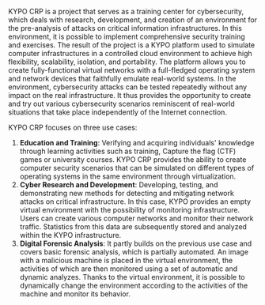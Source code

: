 KYPO CRP is a project that serves as a training center for cybersecurity, which deals with research, development, and creation of an environment for the pre-analysis of attacks on critical information infrastructures. In this environment, it is possible to implement comprehensive security training and exercises. The result of the project is a KYPO platform used to simulate computer infrastructures in a controlled cloud environment to achieve high flexibility, scalability, isolation, and portability. The platform allows you to create fully-functional virtual networks with a full-fledged operating system and network devices that faithfully emulate real-world systems. In the environment, cybersecurity attacks can be tested repeatedly without any impact on the real infrastructure. It thus provides the opportunity to create and try out various cybersecurity scenarios reminiscent of real-world situations that take place independently of the Internet connection.

KYPO CRP focuses on three use cases:

  1. **Education and Training**: Verifying and acquiring individuals' knowledge through learning activities such as training, Capture the flag (CTF) games or university courses. KYPO CRP provides the ability to create computer security scenarios that can be simulated on different types of operating systems in the same environment through virtualization. 
  2. **Cyber Research and Development**: Developing, testing, and demonstrating new methods for detecting and mitigating network attacks on critical infrastructure. In this case, KYPO provides an empty virtual environment with the possibility of monitoring infrastructure. Users can create various computer networks and monitor their network traffic. Statistics from this data are subsequently stored and analyzed within the KYPO infrastructure.
  3. **Digital Forensic Analysis**: It partly builds on the previous use case and covers basic forensic analysis, which is partially automated. An image with a malicious machine is placed in the virtual environment, the activities of which are then monitored using a set of automatic and dynamic analyzes. Thanks to the virtual environment, it is possible to dynamically change the environment according to the activities of the machine and monitor its behavior.

